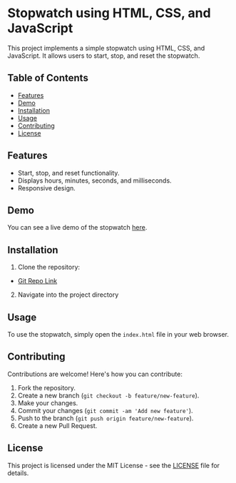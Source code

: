 # Stopwatch using HTML, CSS, and JavaScript

This project implements a simple stopwatch using HTML, CSS, and JavaScript. It allows users to start, stop, and reset the stopwatch.



## Table of Contents

- [Features](#features)
- [Demo](#demo)
- [Installation](#installation)
- [Usage](#usage)
- [Contributing](#contributing)
- [License](#license)

## Features

- Start, stop, and reset functionality.
- Displays hours, minutes, seconds, and milliseconds.
- Responsive design.

## Demo

You can see a live demo of the stopwatch [here](#).

## Installation

1. Clone the repository:
- [Git Repo Link](https://github.com/yourusername/stopwatch.git)


2. Navigate into the project directory
   
## Usage

To use the stopwatch, simply open the `index.html` file in your web browser.

## Contributing

Contributions are welcome! Here's how you can contribute:

1. Fork the repository.
2. Create a new branch (`git checkout -b feature/new-feature`).
3. Make your changes.
4. Commit your changes (`git commit -am 'Add new feature'`).
5. Push to the branch (`git push origin feature/new-feature`).
6. Create a new Pull Request.

## License

This project is licensed under the MIT License - see the [LICENSE](LICENSE) file for details.



